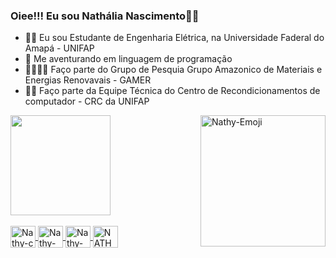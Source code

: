 ### Oiee!!! Eu sou Nathália Nascimento👩‍🎓

- 👩‍🎓 Eu sou Estudante de Engenharia Elétrica, na Universidade Faderal do Amapá - UNIFAP
- 🎢 Me aventurando em linguagem de programação
- 👨‍👩‍👦‍👦 Faço parte do Grupo de Pesquia Grupo Amazonico de Materiais e Energias Renovavais - GAMER
- 👩‍💻 Faço parte da Equipe Técnica do Centro de Recondicionamentos de computador - CRC da UNIFAP
<!--
- 🤔 I’m looking for help with ...
- 💬 Ask me about ...
- 📫 How to reach me: ...
- 😄 Pronouns: ...
- ⚡ Fun fact: ...

Como alterar as instruções a baixo para aprecer os dois quadrados no perfil:
https://github.com/anuraghazra/github-readme-stats (temas)
readme do perfil da Rafa:
https://github.dev/rafaballerini/rafaballerini/blob/223ae3331adc3fe16940a7224bbf15f337cfe016/README.md
site para pegar os icones das redes sociais:
https://dev.to/envoy_/150-badges-for-github-pnk
https://devicon.dev/
site para fazer gif fofos:
https://picrew.me/image_maker/338224/complete?cd=eWLflWwp4g
-->

 <div>
  <a href="https://github.com/Nascimento-23/nascimento-23/edit/main/README.md">
  <img height="160em" src="https://github-readme-stats.vercel.app/api?username=nascimento-23&show_icons=true&theme=dracula&include_all_commits=true&count_private=true"/>
   <img align="right" alt="Nathy-Emoji" height="210" width="200" src="https://cdn.picrew.me/shareImg/org/202302/338224_NetJz0zF.png">
   
  <!--<img height="160em" src="https://github-readme-stats.vercel.app/api/top-langs/?username=nascimento-23&layout=compact&langs_count=16&theme=dracula"/> -->
</div>
<div style="display: inline_block"><br>
  <img align="center" alt="Nathy-c" height="35" width="40" src="https://cdn.jsdelivr.net/gh/devicons/devicon/icons/c/c-original.svg">
  <img align="center" alt="Nathy-c++" height="35" width="40" src="https://cdn.jsdelivr.net/gh/devicons/devicon/icons/cplusplus/cplusplus-original.svg">
  <img align="center" alt="Nathy-Arduino" height="35" width="40"  src="https://cdn.jsdelivr.net/gh/devicons/devicon/icons/arduino/arduino-original-wordmark.svg">
  <img align="center" alt="NATHY-Python" height="35" width="40" src="https://cdn.jsdelivr.net/gh/devicons/devicon/icons/python/python-original-wordmark.svg">
  
  <!--![Snake animation](https://github.com/nascimento-23/nascimento-23/blob/output/github-contribution-grid-snake.svg) -->
</div>
  
